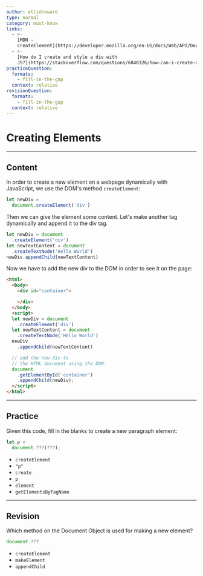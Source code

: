 ```yaml
---
author: elliehoward
type: normal
category: must-know
links:
  - >-
    [MDN -
    createElement](https://developer.mozilla.org/en-US/docs/Web/API/Document/createElement){website}
  - >-
    [How do I create and style a div with
    JS?](https://stackoverflow.com/questions/6840326/how-can-i-create-and-style-a-div-using-javascript){discussion}
practiceQuestion:
  formats:
    - fill-in-the-gap
  context: relative
revisionQuestion:
  formats:
    - fill-in-the-gap
  context: relative
---
```


# Creating Elements


---

## Content

In order to create a new element on a webpage dynamically with JavaScript, we use the DOM's method `createElement`:  

```js
let newDiv = 
  document.createElement('div')
```

Then we can give the element some content. Let's make another tag dynamically and append it to the div tag.

```js
let newDiv = document
  .createElement('div')
let newTextContent = document
  .createTextNode('Hello World')
newDiv.appendChild(newTextContent)
```

Now we have to add the new div to the DOM in order to see it on the page:

```html
<html>
  <body>
    <div id="container">

    </div>
  </body>
  <script>
  let newDiv = document
    .createElement('div')
  let newTextContent = document
    .createTextNode('Hello World')
  newDiv
    .appendChild(newTextContent)

  // add the new div to
  // the HTML document using the DOM.
  document
    .getElementById('container')
    .appendChild(newDiv);
  </script>
</html>
```


---

## Practice

Given this code, fill in the blanks to create a new paragraph element:

```javascript
let p = 
  document.???(???);
```

- `createElement`
- `"p"`
- `create`
- `p`
- `element`
- `getElementsByTagName`


---

## Revision

Which method on the Document Object is used for making a new element?

```js
document.???
```

- `createElement`
- `makeElement`
- `appendChild`
